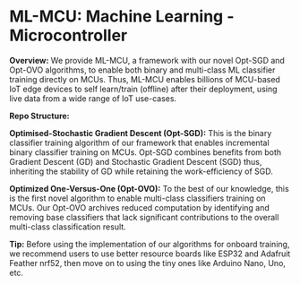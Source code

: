 # ML-MCU: Machine Learning - Microcontroller
**Overview:** We provide ML-MCU, a framework with our novel Opt-SGD and Opt-OVO algorithms, to enable both binary and multi-class ML classifier training directly on MCUs. Thus, ML-MCU enables billions of MCU-based IoT edge devices to self learn/train (offline) after their deployment, using live data from a wide range of IoT use-cases.

**Repo Structure:**

**Optimised-Stochastic Gradient Descent (Opt-SGD):** This is the binary classifier training algorithm of our framework that enables incremental binary classifier training on MCUs. Opt-SGD combines benefits from both Gradient Descent (GD) and Stochastic Gradient Descent (SGD) thus, inheriting the stability of GD while retaining the work-efficiency of SGD. 

**Optimized One-Versus-One (Opt-OVO):** To the best of our knowledge, this is the first novel algorithm to enable multi-class classifiers training on MCUs. Our Opt-OVO archives reduced computation by identifying and removing base classifiers that lack significant contributions to the overall multi-class classification result.

**Tip:** Before using the implementation of our algorithms for onboard training, we recommend users to use better resource boards like ESP32 and Adafruit Feather nrf52, then move on to using the tiny ones like Arduino Nano, Uno, etc.
